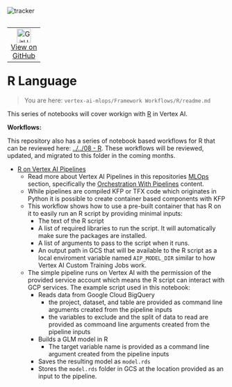 ![tracker](https://us-central1-vertex-ai-mlops-369716.cloudfunctions.net/pixel-tracking?path=statmike%2Fvertex-ai-mlops%2FFramework+Workflows%2FR&file=readme.md)
<!--- header table --->
<table align="left">     
  <td style="text-align: center">
    <a href="https://github.com/statmike/vertex-ai-mlops/blob/main/Framework%20Workflows/R/readme.md">
      <img width="32px" src="https://www.svgrepo.com/download/217753/github.svg" alt="GitHub logo">
      <br>View on<br>GitHub
    </a>
  </td>
</table><br/><br/><br/><br/>

---
# R Language
> You are here: `vertex-ai-mlops/Framework Workflows/R/readme.md`

This series of notebooks will cover workign with [R](https://www.r-project.org/) in Vertex AI.


**Workflows:**

This repository also has a series of notebook based workflows for R that can be reviewed here: [../../08 - R](../../08%20-%20R/readme.md).  These workflows will be reviewed, updated, and migrated to this folder in the coming months.

- [R on Vertex AI Pipelines](./R%20on%20Vertex%20AI%20Pipelines.ipynb)
    - Read more about Vertex AI Pipelines in this repositories [MLOps](../../MLOps/readme.md) section, specifically the [Orchestration With Pipelines](../../MLOps/Pipelines/readme.md) content.
    - While pipelines are compiled KFP or TFX code which originates in Python it is possible to create container based components with KFP
    - This workflow shows how to use a pre-built container that has R on it to easily run an R script by providing minimal inputs:
        - The text of the R script
        - A list of required libraries to run the script.  It will automatically make sure the packages are installed.
        - A list of arguments to pass to the script when it runs.
        - An output path in GCS that will be available to the R script as a local enviroment variable named `AIP_MODEL_DIR` similar to how Vertex AI Custom Training Jobs work.
    - The simple pipeline runs on Vertex AI with the permission of the provided service account which means the R script can interact with GCP services.  The example script used in this notebook:
        - Reads data from Google Cloud BigQuery
            - the project, dataset, and table are provided as command line arguments created from the pipeline inputs
            - the variables to exclude and the split of data to read are provided as commoand line arguments created from the pipeline inputs
        - Builds a GLM model in R
            - The target variable name is provided as a command line argument created from the pipeline inputs
        - Saves the resulting model as `model.rds`
        - Stores the `model.rds` folder in GCS at the location provided as an input to the pipeline.
